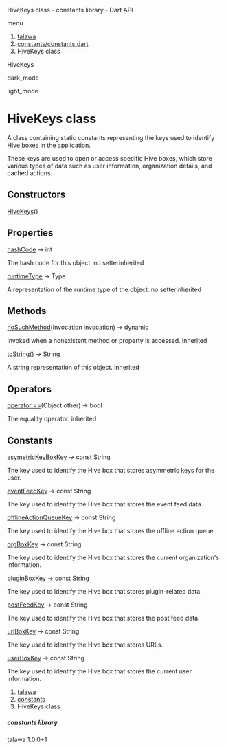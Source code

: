 




HiveKeys class - constants library - Dart API







menu

1. [talawa](../index.html)
2. [constants/constants.dart](../constants_constants/constants_constants-library.html)
3. HiveKeys class

HiveKeys


dark\_mode

light\_mode




# HiveKeys class


A class containing static constants representing the keys used to identify Hive boxes in the application.

These keys are used to open or access specific Hive boxes, which store various types of data such as user information,
organization details, and cached actions.


## Constructors

[HiveKeys](../constants_constants/HiveKeys/HiveKeys.html)()




## Properties

[hashCode](../constants_constants/HiveKeys/hashCode.html)
→ int

The hash code for this object.
no setterinherited

[runtimeType](../constants_constants/HiveKeys/runtimeType.html)
→ Type

A representation of the runtime type of the object.
no setterinherited



## Methods

[noSuchMethod](../constants_constants/HiveKeys/noSuchMethod.html)(Invocation invocation)
→ dynamic


Invoked when a nonexistent method or property is accessed.
inherited

[toString](../constants_constants/HiveKeys/toString.html)()
→ String


A string representation of this object.
inherited



## Operators

[operator ==](../constants_constants/HiveKeys/operator_equals.html)(Object other)
→ bool


The equality operator.
inherited



## Constants

[asymetricKeyBoxKey](../constants_constants/HiveKeys/asymetricKeyBoxKey-constant.html)
→ const String

The key used to identify the Hive box that stores asymmetric keys for the user.

[eventFeedKey](../constants_constants/HiveKeys/eventFeedKey-constant.html)
→ const String

The key used to identify the Hive box that stores the event feed data.

[offlineActionQueueKey](../constants_constants/HiveKeys/offlineActionQueueKey-constant.html)
→ const String

The key used to identify the Hive box that stores the offline action queue.

[orgBoxKey](../constants_constants/HiveKeys/orgBoxKey-constant.html)
→ const String

The key used to identify the Hive box that stores the current organization's information.

[pluginBoxKey](../constants_constants/HiveKeys/pluginBoxKey-constant.html)
→ const String

The key used to identify the Hive box that stores plugin-related data.

[postFeedKey](../constants_constants/HiveKeys/postFeedKey-constant.html)
→ const String

The key used to identify the Hive box that stores the post feed data.

[urlBoxKey](../constants_constants/HiveKeys/urlBoxKey-constant.html)
→ const String

The key used to identify the Hive box that stores URLs.

[userBoxKey](../constants_constants/HiveKeys/userBoxKey-constant.html)
→ const String

The key used to identify the Hive box that stores the current user information.



 


1. [talawa](../index.html)
2. [constants](../constants_constants/constants_constants-library.html)
3. HiveKeys class

##### constants library





talawa
1.0.0+1







